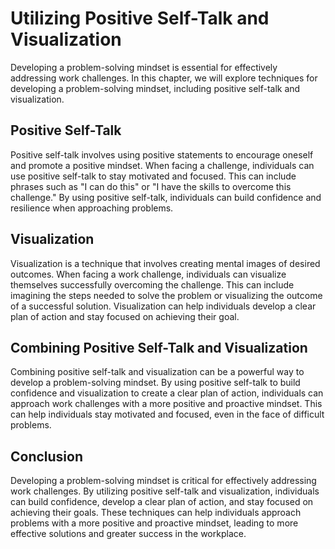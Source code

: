 Utilizing Positive Self-Talk and Visualization
===============================================================================================

Developing a problem-solving mindset is essential for effectively addressing work challenges. In this chapter, we will explore techniques for developing a problem-solving mindset, including positive self-talk and visualization.

Positive Self-Talk
------------------

Positive self-talk involves using positive statements to encourage oneself and promote a positive mindset. When facing a challenge, individuals can use positive self-talk to stay motivated and focused. This can include phrases such as "I can do this" or "I have the skills to overcome this challenge." By using positive self-talk, individuals can build confidence and resilience when approaching problems.

Visualization
-------------

Visualization is a technique that involves creating mental images of desired outcomes. When facing a work challenge, individuals can visualize themselves successfully overcoming the challenge. This can include imagining the steps needed to solve the problem or visualizing the outcome of a successful solution. Visualization can help individuals develop a clear plan of action and stay focused on achieving their goal.

Combining Positive Self-Talk and Visualization
----------------------------------------------

Combining positive self-talk and visualization can be a powerful way to develop a problem-solving mindset. By using positive self-talk to build confidence and visualization to create a clear plan of action, individuals can approach work challenges with a more positive and proactive mindset. This can help individuals stay motivated and focused, even in the face of difficult problems.

Conclusion
----------

Developing a problem-solving mindset is critical for effectively addressing work challenges. By utilizing positive self-talk and visualization, individuals can build confidence, develop a clear plan of action, and stay focused on achieving their goals. These techniques can help individuals approach problems with a more positive and proactive mindset, leading to more effective solutions and greater success in the workplace.
